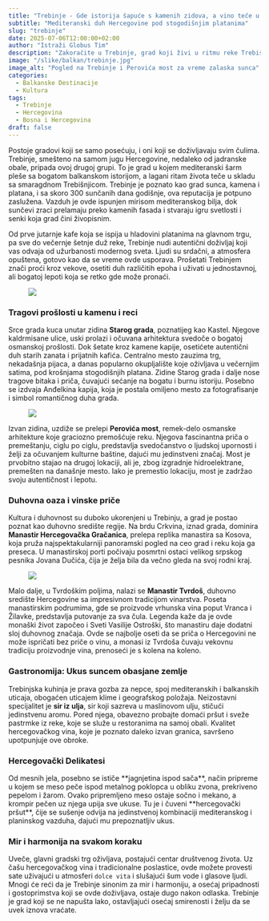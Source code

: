 ```yaml
---
title: "Trebinje - Gde istorija šapuće s kamenih zidova, a vino teče u potocima"
subtitle: "Mediteranski duh Hercegovine pod stogodišnjim platanima"
slug: "trebinje"
date: 2025-07-06T12:00:00+02:00
author: "Istraži Globus Tim"
description: "Zakoračite u Trebinje, grad koji živi u ritmu reke Trebišnjice, okupan suncem i ukrašen vekovnom istorijom. Otkrijte autentični duh Hercegovine i miris Mediterana."
image: "/slike/balkan/trebinje.jpg"
image_alt: "Pogled na Trebinje i Perovića most za vreme zalaska sunca"
categories:
  - Balkanske Destinacije
  - Kultura
tags:
  - Trebinje
  - Hercegovina
  - Bosna i Hercegovina
draft: false
---
```




Postoje gradovi koji se samo posećuju, i oni koji se doživljavaju svim čulima. Trebinje, smešteno na samom jugu Hercegovine, nedaleko od jadranske obale, pripada ovoj drugoj grupi. To je grad u kojem mediteranski šarm pleše sa bogatom balkanskom istorijom, a lagani ritam života teče u skladu sa smaragdnom Trebišnjicom. Trebinje je poznato kao grad sunca, kamena i platana, i sa skoro 300 sunčanih dana godišnje, ova reputacija je potpuno zaslužena. Vazduh je ovde ispunjen mirisom mediteranskog bilja, dok sunčevi zraci prelamaju preko kamenih fasada i stvaraju igru svetlosti i senki koja grad čini živopisnim.

Od prve jutarnje kafe koja se ispija u hladovini platanima na glavnom trgu, pa sve do večernje šetnje duž reke, Trebinje nudi autentični doživljaj koji vas odvaja od užurbanosti modernog sveta. Ljudi su srdačni, a atmosfera opuštena, gotovo kao da se vreme ovde usporava. Prošetati Trebinjem znači proći kroz vekove, osetiti duh različitih epoha i uživati u jednostavnoj, ali bogatoj lepoti koja se retko gde može pronaći.

<figure class="article-image-box">
  <img src="/slike/balkan/trebinje1.jpg">
</figure>

### Tragovi prošlosti u kamenu i reci

Srce grada kuca unutar zidina **Starog grada**, poznatijeg kao Kastel. Njegove kaldrmisane ulice, uski prolazi i očuvana arhitektura svedoče o bogatoj osmanskoj prošlosti. Dok šetate kroz kamene kapije, osetićete autentični duh starih zanata i prijatnih kafića. Centralno mesto zauzima trg, nekadašnja pijaca, a danas popularno okupljalište koje oživljava u večernjim satima, pod krošnjama stogodišnjih platana. Zidine Starog grada i dalje nose tragove bitaka i priča, čuvajući sećanje na bogatu i burnu istoriju. Posebno se izdvaja Anđelkina kapija, koja je postala omiljeno mesto za fotografisanje i simbol romantičnog duha grada.

<figure class="article-image-box">
  <img src="/slike/balkan/trebinje2.jpg">
</figure>

Izvan zidina, uzdiže se prelepi **Perovića most**, remek-delo osmanske arhitekture koje graciozno premošćuje reku. Njegova fascinantna priča o premeštanju, ciglu po ciglu, predstavlja svedočanstvo o ljudskoj upornosti i želji za očuvanjem kulturne baštine, dajući mu jedinstveni značaj. Most je prvobitno stajao na drugoj lokaciji, ali je, zbog izgradnje hidroelektrane, premešten na današnje mesto. Iako je premestio lokaciju, most je zadržao svoju autentičnost i lepotu.

### Duhovna oaza i vinske priče

Kultura i duhovnost su duboko ukorenjeni u Trebinju, a grad je postao poznat kao duhovno središte regije. Na brdu Crkvina, iznad grada, dominira **Manastir Hercegovačka Gračanica**, prelepa replika manastira sa Kosova, koja pruža najspektakularniji panoramski pogled na ceo grad i reku koja ga preseca. U manastirskoj porti počivaju posmrtni ostaci velikog srpskog pesnika Jovana Dučića, čija je želja bila da večno gleda na svoj rodni kraj.

<figure class="article-image-box">
  <img src="/slike/balkan/trebinje3.jpg">
</figure>

Malo dalje, u Tvrdoškim poljima, nalazi se **Manastir Tvrdoš**, duhovno središte Hercegovine sa impresivnom tradicijom vinarstva. Poseta manastirskim podrumima, gde se proizvode vrhunska vina poput Vranca i Žilavke, predstavlja putovanje za sva čula. Legenda kaže da je ovde monaški život započeo i Sveti Vasilije Ostroški, što manastiru daje dodatni sloj duhovnog značaja. Ovde se najbolje oseti da se priča o Hercegovini ne može ispričati bez priče o vinu, a monasi iz Tvrdoša čuvaju vekovnu tradiciju proizvodnje vina, prenoseći je s kolena na koleno.

### Gastronomija: Ukus suncem obasjane zemlje

Trebinjska kuhinja je prava gozba za nepce, spoj mediteranskih i balkanskih uticaja, obogaćen uticajem klime i geografskog položaja. Neizostavni specijalitet je **sir iz ulja**, sir koji sazreva u maslinovom ulju, stičući jedinstvenu aromu. Pored njega, obavezno probajte domaći pršut i sveže pastrmke iz reke, koje se služe u restoranima na samoj obali. Kvalitet hercegovačkog vina, koje je poznato daleko izvan granica, savršeno upotpunjuje ove obroke.

<div class="tip-box">
  <h3>Hercegovački Delikatesi</h3>
  <p>Od mesnih jela, posebno se ističe **jagnjetina ispod sača**, način pripreme u kojem se meso peče ispod metalnog poklopca u obliku zvona, prekriveno pepelom i žarom. Ovako pripremljeno meso ostaje sočno i mekano, a krompir pečen uz njega upija sve ukuse. Tu je i čuveni **hercegovački pršut**, čije se sušenje odvija na jedinstvenoj kombinaciji mediteranskog i planinskog vazduha, dajući mu prepoznatljiv ukus.</p>
</div>

### Mir i harmonija na svakom koraku

Uveče, glavni gradski trg oživljava, postajući centar društvenog života. Uz čašu hercegovačkog vina i tradicionalne poslastice, ovde možete provesti sate uživajući u atmosferi `dolce vita` i slušajući šum vode i glasove ljudi. Mnogi će reći da je Trebinje sinonim za mir i harmoniju, a osećaj pripadnosti i gostoprimstva koji se ovde doživljava, ostaje dugo nakon odlaska. Trebinje je grad koji se ne napušta lako, ostavljajući osećaj smirenosti i želju da se uvek iznova vraćate.